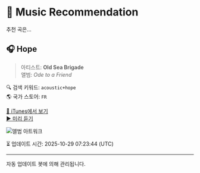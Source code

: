 
# 🎵 Music Recommendation

추천 곡은...

## 🎧 Hope  
> 아티스트: **Old Sea Brigade**  
> 앨범: _Ode to a Friend_  

🔍 검색 키워드: `acoustic+hope`  
🌎 국가 스토어: `FR`

[🔗 iTunes에서 보기](https://music.apple.com/fr/album/hope/1603594970?i=1603594980&uo=4)  
[▶️ 미리 듣기](https://audio-ssl.itunes.apple.com/itunes-assets/AudioPreview116/v4/2c/fe/e0/2cfee0b8-5b4b-1c9f-9534-029c535d487b/mzaf_8878616783244901770.plus.aac.p.m4a)

![앨범 아트워크](https://is1-ssl.mzstatic.com/image/thumb/Music116/v4/89/92/8a/89928a96-8491-50d6-ce5d-6566895e2e4a/067003117357.png/100x100bb.jpg)

⏳ 업데이트 시간: 2025-10-29 07:23:44 (UTC)

---
자동 업데이트 봇에 의해 관리됩니다.
